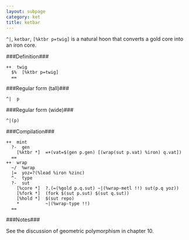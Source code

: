 ```yaml
---
layout: subpage
category: ket
title: ketbar
---
```


`^|`, `ketbar`, `[%ktbr p=twig]` is a natural hoon that
converts a gold core into an iron core.

###Definition###

    ++  twig  
      $%  [%ktbr p=twig]
      ==

###Regular form (tall)###

    ^|  p

###Regular form (wide)###

    ^|(p)

###Compilation###
    
    ++  mint
      ?-  gen
        [%ktbr *]  =+(vat=$(gen p.gen) [(wrap(sut p.vat) %iron) q.vat])
      ==
    ++  wrap
      ~/  %wrap
      |=  yoz=?(%lead %iron %zinc)
      ^-  type
      ?-  sut
        [%core *]  ?.(=(%gold p.q.sut) ~|(%wrap-metl !!) sut(p.q yoz))
        [%fork *]  (fork $(sut p.sut) $(sut q.sut))
        [%hold *]  $(sut repo)
        *          ~|(%wrap-type !!)
      ==

###Notes###

See the discussion of geometric polymorphism in chapter 10.
